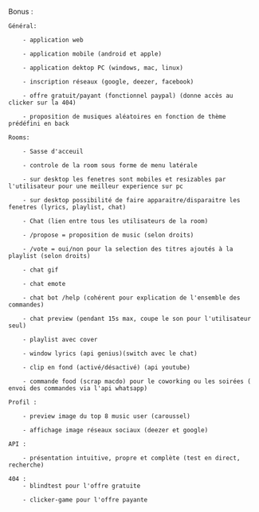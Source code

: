 Bonus :

	Général:

		- application web

		- application mobile (android et apple)

		- application dektop PC (windows, mac, linux)

		- inscription réseaux (google, deezer, facebook)

		- offre gratuit/payant (fonctionnel paypal) (donne accès au clicker sur la 404)

		- proposition de musiques aléatoires en fonction de thème prédéfini en back

	Rooms:

		- Sasse d'acceuil

		- controle de la room sous forme de menu latérale

		- sur desktop les fenetres sont mobiles et resizables par l'utilisateur pour une meilleur experience sur pc

		- sur desktop possibilité de faire apparaitre/disparaitre les fenetres (lyrics, playlist, chat)

		- Chat (lien entre tous les utilisateurs de la room)

		- /propose = proposition de music (selon droits)

		- /vote = oui/non pour la selection des titres ajoutés à la playlist (selon droits)

		- chat gif 

		- chat emote

		- chat bot /help (cohérent pour explication de l'ensemble des commandes)

		- chat preview (pendant 15s max, coupe le son pour l'utilisateur seul)

		- playlist avec cover

		- window lyrics (api genius)(switch avec le chat)

		- clip en fond (activé/désactivé) (api youtube)

		- commande food (scrap macdo) pour le coworking ou les soirées ( envoi des commandes via l'api whatsapp)

	Profil : 

		- preview image du top 8 music user (caroussel)

		- affichage image réseaux sociaux (deezer et google)

	API :

		- présentation intuitive, propre et complète (test en direct, recherche)

	404 :
		- blindtest pour l'offre gratuite 

		- clicker-game pour l'offre payante
